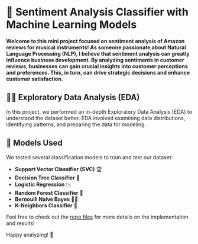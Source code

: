 # 🎵 Sentiment Analysis Classifier with Machine Learning Models
**Welcome to this mini project focused on sentiment analysis of Amazon reviews for musical instruments! As someone passionate about Natural Language Processing (NLP), I believe that sentiment analysis can greatly influence business development. By analyzing sentiments in customer reviews, businesses can gain crucial insights into customer perceptions and preferences. This, in turn, can drive strategic decisions and enhance customer satisfaction.**

## 🕵️‍♂️ Exploratory Data Analysis (EDA)

In this project, we performed an in-depth Exploratory Data Analysis (EDA) to understand the dataset better. EDA involved examining data distributions, identifying patterns, and preparing the data for modeling.

## 🧩 Models Used

We tested several classification models to train and test our dataset:

- **Support Vector Classifier (SVC)** 🏆
- **Decision Tree Classifier** 🌳
- **Logistic Regression** 📉
- **Random Forest Classifier** 🌲
- **Bernoulli Naive Bayes** 🧑‍🔬
- **K-Neighbors Classifier** 🤝

Feel free to check out the [repo files](https://github.com/git-shashank-hp/Sentiment-Analisys/tree/main) for more details on the implementation and results!

Happy analyzing! 🚀
